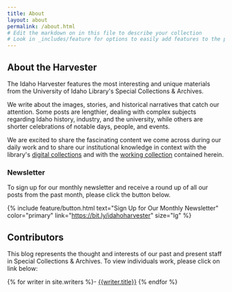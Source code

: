 ```yaml
---
title: About
layout: about
permalink: /about.html
# Edit the markdown on in this file to describe your collection
# Look in _includes/feature for options to easily add features to the page
---
```



## About the Harvester

The Idaho Harvester features the most interesting and unique materials from the University of Idaho Library's Special Collections & Archives. 

We write about the images, stories, and historical narratives that catch our attention. Some posts are lengthier, dealing with complex subjects regarding Idaho history, industry, and the university, while others are shorter celebrations of notable days, people, and events. 

We are excited to share the fascinating content we come across during our daily work and to share our institutional knowledge in context with the library's [digital collections](https://www.lib.uidaho.edu/digital/) and with the [working collection](/collection/browse.html) contained herein.   

### Newsletter

To sign up for our monthly newsletter and receive a round up of all our posts from the past month, please click the button below. 

{% include feature/button.html text="Sign Up for Our Monthly Newsletter" color="primary" link="https://bit.ly/idahoharvester" size="lg" %}

## Contributors

This blog represents the thought and interests of our past and present staff in Special Collections & Archives. To view individuals work, please click on link below: 

{% for writer in site.writers %}- [{{writer.title}}]({{writer.permalink}})
{% endfor %}